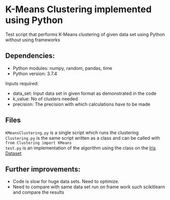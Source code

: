 # K-Means Clustering implemented using Python
Test script that performs K-Means clustering of given data set using Python without using frameworks

## Dependencies:
- Python modules: numpy, random, pandas, time
- Python version: 3.7.4

Inputs required:
- data_set: Input data set in given format as demonstrated in the code
- k_value: No of clusters needed
- precision: The precision with which calculations have to be made

## Files
```KMeansClustering.py``` is a single script which runs the clustering<br>
```Clustering.py``` is the same script written as a class and can be called with ```from Clustering import KMeans```<br>
```test.py``` is an implementation of the algorithm using the class on the [Iris Dataset](https://archive.ics.uci.edu/ml/datasets/iris)

## Further improvements:
- Code is slow for huge data sets. Need to optimize.
- Need to compare with same data set run on frame work such scikitlearn and compare the results

